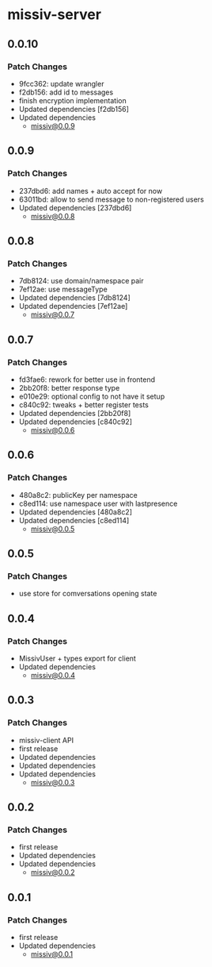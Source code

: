 # missiv-server

## 0.0.10

### Patch Changes

- 9fcc362: update wrangler
- f2db156: add id to messages
- finish encryption implementation
- Updated dependencies [f2db156]
- Updated dependencies
  - missiv@0.0.9

## 0.0.9

### Patch Changes

- 237dbd6: add names + auto accept for now
- 63011bd: allow to send message to non-registered users
- Updated dependencies [237dbd6]
  - missiv@0.0.8

## 0.0.8

### Patch Changes

- 7db8124: use domain/namespace pair
- 7ef12ae: use messageType
- Updated dependencies [7db8124]
- Updated dependencies [7ef12ae]
  - missiv@0.0.7

## 0.0.7

### Patch Changes

- fd3fae6: rework for better use in frontend
- 2bb20f8: better response type
- e010e29: optional config to not have it setup
- c840c92: tweaks + better register tests
- Updated dependencies [2bb20f8]
- Updated dependencies [c840c92]
  - missiv@0.0.6

## 0.0.6

### Patch Changes

- 480a8c2: publicKey per namespace
- c8ed114: use namespace user with lastpresence
- Updated dependencies [480a8c2]
- Updated dependencies [c8ed114]
  - missiv@0.0.5

## 0.0.5

### Patch Changes

- use store for comversations opening state

## 0.0.4

### Patch Changes

- MissivUser + types export for client
- Updated dependencies
  - missiv@0.0.4

## 0.0.3

### Patch Changes

- missiv-client API
- first release
- Updated dependencies
- Updated dependencies
- Updated dependencies
  - missiv@0.0.3

## 0.0.2

### Patch Changes

- first release
- Updated dependencies
- Updated dependencies
  - missiv@0.0.2

## 0.0.1

### Patch Changes

- first release
- Updated dependencies
  - missiv@0.0.1
